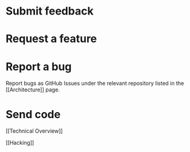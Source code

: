 # Submit feedback

# Request a feature

# Report a bug

Report bugs as GitHub Issues under the relevant repository listed in the 
[[Architecture]] page.

# Send code

[[Technical Overview]]

[[Hacking]]
